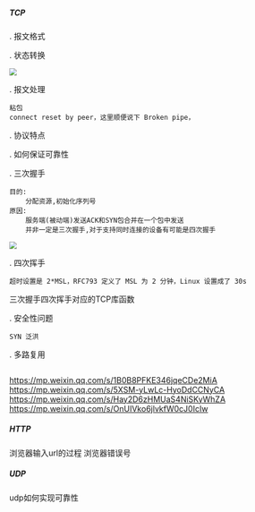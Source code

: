 ##### TCP

. 报文格式

. 状态转换

<img src="https://mmbiz.qpic.cn/mmbiz_png/j3gficicyOvasF6pzMRVlOnbpMNic3XqHBPtBWP3YibK8x5FYPxNxZO72LkOkBvguP62XVicz1z4naf6LgiaFJSw65ibA/640?wx_fmt=png&wxfrom=5&wx_lazy=1&wx_co=1" style="zoom:80%;transform:rotate(0deg)">

. 报文处理

```
粘包
connect reset by peer，这里顺便说下 Broken pipe，
```

. 协议特点

. 如何保证可靠性

. 三次握手

```
目的:
    分配资源,初始化序列号
原因:
    服务端(被动端)发送ACK和SYN包合并在一个包中发送
    并非一定是三次握手,对于支持同时连接的设备有可能是四次握手
```
<img src="https://mmbiz.qpic.cn/mmbiz_jpg/j3gficicyOvasF6pzMRVlOnbpMNic3XqHBPBQInmfEBgvdVd8WDPLodCiaCIHy1ib2mSLCMUGrf3pTric60MJeIzHlbg/640?wx_fmt=jpeg&wxfrom=5&wx_lazy=1&wx_co=1" style="zoom:80%;transform:rotate(0deg)">

. 四次挥手
```
超时设置是 2*MSL，RFC793 定义了 MSL 为 2 分钟，Linux 设置成了 30s
```
三次握手四次挥手对应的TCP库函数

. 安全性问题
```
SYN 泛洪
```

. 多路复用
```
```
https://mp.weixin.qq.com/s/1B0B8PFKE346jqeCDe2MiA
https://mp.weixin.qq.com/s/5XSM-yLwLc-HyoDdCCNyCA
https://mp.weixin.qq.com/s/Hay2D6zHMUaS4NiSKyWhZA
https://mp.weixin.qq.com/s/OnUIVko6jlvkfW0cJ0IcIw
##### HTTP

浏览器输入url的过程
浏览器错误号
##### UDP

udp如何实现可靠性